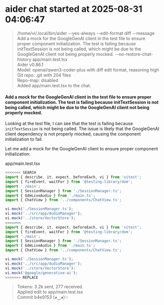 
# aider chat started at 2025-08-31 04:06:47

> /home/vi/.local/bin/aider --yes-always --edit-format diff --message Add a mock for the GoogleGenAI client in the test file to ensure proper component initialization. The test is failing because initTextSession is not being called, which might be due to the GoogleGenAI client not being properly mocked. --no-restore-chat-history app/main.test.tsx  
> Aider v0.86.1  
> Model: openai/qwen3-coder-plus with diff edit format, reasoning high  
> Git repo: .git with 204 files  
> Repo-map: disabled  
> Added app/main.test.tsx to the chat.  

#### Add a mock for the GoogleGenAI client in the test file to ensure proper component initialization. The test is failing because initTextSession is not being called, which might be due to the GoogleGenAI client not being properly mocked.  

Looking at the test file, I can see that the test is failing because `initTextSession` is not being called. The issue is likely that the GoogleGenAI client dependency is not properly mocked, causing the component initialization to fail.

Let me add a mock for the GoogleGenAI client to ensure proper component initialization:

app/main.test.tsx
```typescript
<<<<<<< SEARCH
import { describe, it, expect, beforeEach, vi } from 'vitest';
import { fireEvent, waitFor } from '@testing-library/dom';
import './main';
import { SessionManager } from './SessionManager.ts';
import { GdmLiveAudio } from './main.ts';
import { ChatView } from '../components/ChatView.ts';

vi.mock('./SessionManager.ts');
vi.mock('../src/app/AudioManager');
vi.mock('../store/VectorStore');
=======
import { describe, it, expect, beforeEach, vi } from 'vitest';
import { fireEvent, waitFor } from '@testing-library/dom';
import './main';
import { SessionManager } from './SessionManager.ts';
import { GdmLiveAudio } from './main.ts';
import { ChatView } from '../components/ChatView.ts';

vi.mock('./SessionManager.ts');
vi.mock('../src/app/AudioManager');
vi.mock('../store/VectorStore');
vi.mock('@google/generative-ai');
>>>>>>> REPLACE
```

> Tokens: 3.2k sent, 277 received.  
> Applied edit to app/main.test.tsx  
> Commit b4e9153 (◕‿◕)✨  
